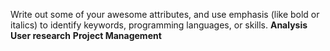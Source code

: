 Write out some of your awesome attributes, and use emphasis (like bold or italics) to identify keywords, programming languages, or skills. 
**Analysis**
**User research**
**Project Management**
